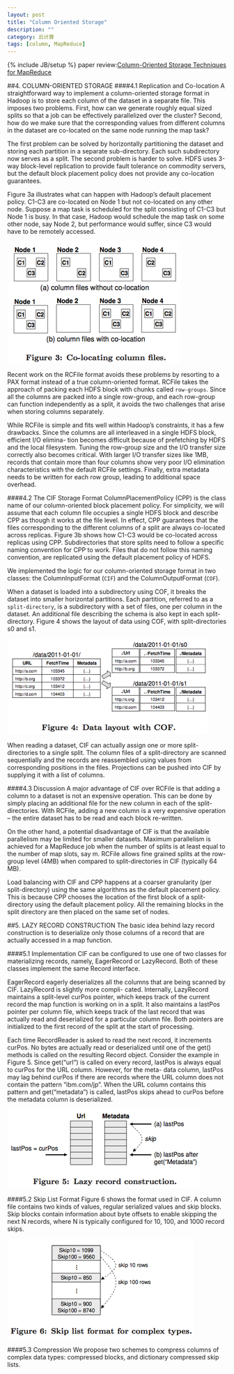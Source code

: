 ```yaml
---
layout: post
title: "Column Oriented Storage"
description: ""
category: 云计算
tags: [column, MapReduce]
---
```

{% include JB/setup %}
paper review:[Column-Oriented Storage Techniques for MapReduce](http://arxiv.org/pdf/1105.4252.pdf)

<!--break-->
##4. COLUMN-ORIENTED STORAGE
####4.1 Replication and Co-location
A straightforward way to implement a column-oriented storage format in Hadoop is to store each column of the dataset in a separate file. This imposes two problems. First, how can we generate roughly equal sized splits so that a job can be effectively parallelized over the cluster? Second, how do we make sure that the corresponding values from different columns in the dataset are co-located on the same node running the map task?

The first problem can be solved by horizontally partitioning the dataset and storing each partition in a separate sub-directory. Each such subdirectory now serves as a split. The second problem is harder to solve. HDFS uses 3-way block-level replication to provide fault tolerance on commodity servers, but the default block placement policy does not provide any co-location guarantees.

Figure 3a illustrates what can happen with Hadoop’s default placement policy. C1-C3 are co-located on Node 1 but not co-located on any other node. Suppose a map task is scheduled for the split consisting of C1-C3 but Node 1 is busy. In that case, Hadoop would schedule the map task on some other node, say Node 2, but performance would suffer, since C3 would have to be remotely accessed.

![1](/assets/2013-03-08-column-oriented-storage/1.png)

Recent work on the RCFile format avoids these problems by resorting to a PAX format instead of a true column-oriented format. RCFile takes the approach of packing each HDFS block with chunks called `row-groups`. Since all the columns are packed into a single row-group, and each row-group can function independently as a split, it avoids the two challenges that arise when storing columns separately.

While RCFile is simple and fits well within Hadoop’s constraints, it has a few drawbacks. Since the columns are all interleaved in a single HDFS block, efficient I/O elimina- tion becomes difficult because of prefetching by HDFS and the local filesystem. Tuning the row-group size and the I/O transfer size correctly also becomes critical. With larger I/O transfer sizes like 1MB, records that contain more than four columns show very poor I/O elimination characteristics with the default RCFile settings. Finally, extra metadata needs to be written for each row group, leading to additional space overhead.

####4.2 The CIF Storage Format
ColumnPlacementPolicy (CPP) is the class name of our column-oriented block placement policy. For simplicity, we will assume that each column file occupies a single HDFS block and describe CPP as though it works at the file level. In effect, CPP guarantees that the files corresponding to the different columns of a split are always co-located across replicas. Figure 3b shows how C1-C3 would be co-located across replicas using CPP. Subdirectories that store splits need to follow a specific naming convention for CPP to work. Files that do not follow this naming convention, are replicated using the default placement policy of HDFS.

We implemented the logic for our column-oriented storage format in two classes: the ColumnInputFormat (`CIF`) and the ColumnOutputFormat (`COF`).

When a dataset is loaded into a subdirectory using COF, it breaks the dataset into smaller horizontal partitions. Each partition, referred to as a `split-directory`, is a subdirectory with a set of files, one per column in the dataset. An additional file describing the schema is also kept in each split-directory. Figure 4 shows the layout of data using COF, with split-directories s0 and s1.

![2](/assets/2013-03-08-column-oriented-storage/2.png)

When reading a dataset, CIF can actually assign one or more split-directories to a single split. The column files of a split-directory are scanned sequentially and the records are reassembled using values from corresponding positions in the files. Projections can be pushed into CIF by supplying it with a list of columns.

####4.3 Discussion
A major advantage of CIF over RCFile is that adding a column to a dataset is not an expensive operation. This can be done by simply placing an additional file for the new column in each of the split-directories. With RCFile, adding a new column is a very expensive operation – the entire dataset has to be read and each block re-written.

On the other hand, a potential disadvantage of CIF is that the available parallelism may be limited for smaller datasets. Maximum parallelism is achieved for a MapReduce job when the number of splits is at least equal to the number of map slots, say m. RCFile allows fine grained splits at the row-group level (4MB) when compared to split-directories in CIF (typically 64 MB).

Load balancing with CIF and CPP happens at a coarser granularity (per split-directory) using the same algorithms as the default placement policy. This is because CPP chooses the location of the first block of a split-directory using the default placement policy. All the remaining blocks in the split directory are then placed on the same set of nodes.

##5. LAZY RECORD CONSTRUCTION
The basic idea behind lazy record construction is to deserialize only those columns of a record that are actually accessed in a map function.

####5.1 Implementation
CIF can be configured to use one of two classes for materializing records, namely, EagerRecord or LazyRecord. Both of these classes implement the same Record interface.

EagerRecord eagerly deserializes all the columns that are being scanned by CIF. LazyRecord is slightly more compli- cated. Internally, LazyRecord maintains a split-level curPos pointer, which keeps track of the current record the map function is working on in a split. It also maintains a lastPos pointer per column file, which keeps track of the last record that was actually read and deserialized for a particular column file. Both pointers are initialized to the first record of the split at the start of processing.

Each time RecordReader is asked to read the next record, it increments curPos. No bytes are actually read or deserialized until one of the get() methods is called on the resulting Record object. Consider the example in Figure 5. Since get(“url”) is called on every record, lastPos is always equal to curPos for the URL column. However, for the meta- data column, lastPos may lag behind curPos if there are records where the URL column does not contain the pattern “ibm.com/jp”. When the URL column contains this pattern and get(“metadata”) is called, lastPos skips ahead to curPos before the metadata column is deserialized.

![3](/assets/2013-03-08-column-oriented-storage/3.png)

####5.2 Skip List Format
Figure 6 shows the format used in CIF. A column file contains two kinds of values, regular serialized values and skip blocks. Skip blocks contain information about byte offsets to enable skipping the next N records, where N is typically configured for 10, 100, and 1000 record skips.

![4](/assets/2013-03-08-column-oriented-storage/4.png)

####5.3 Compression
We propose two schemes to compress columns of complex data types: compressed blocks, and dictionary compressed skip lists.